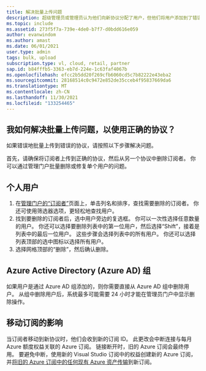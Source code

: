 ```yaml
---
title: 解决批量上传问题
description: 超级管理员或管理员认为他们向新协议分配了用户，但他们将用户添加到了错误的协议。
ms.topic: include
ms.assetid: 273f5f7a-739e-4de0-b7f7-d0bdd616e059
author: evanwindom
ms.author: amast
ms.date: 06/01/2021
user.type: admin
tags: bulk, upload
subscription.type: vl, cloud, retail, partner
sap.id: b84fffb5-3363-eb7d-224e-1c63faf4067b
ms.openlocfilehash: efcc2b5dd20f269cfb6060cd5c7b82222e43eba2
ms.sourcegitcommit: 28168514c0c9472e852de35cceb4f95837669da6
ms.translationtype: MT
ms.contentlocale: zh-CN
ms.lasthandoff: 11/30/2021
ms.locfileid: "133254465"
---
```

## <a name="how-do-i-fix-a-bulk-upload-to-use-the-correct-agreement"></a>我如何解决批量上传问题，以使用正确的协议？

如果错误地批量上传到错误的协议，请按照以下步骤解决问题。

首先，请确保将订阅者上传到正确的协议，然后从另一个协议中删除订阅者。 你可以通过管理门户批量删除或修复单个用户的问题。

## <a name="individual-users"></a>个人用户

1. 在[管理门户的“订阅者”](https://manage.visualstudio.com/subscribers)页面上，单击列名和排序，查找需要删除的订阅者。 你还可使用筛选器选项，更轻松地查找用户。
2. 找到要删除的订阅者后，选中用户旁边的复选框。 你可以一次性选择任意数量的用户。 你还可以选择要删除列表中的第一位用户，然后选择“Shift”，接着是列表中的最后一位用户。 这些步骤会选择列表中的所有用户。 你还可以选择列表顶部的选中图标以选择所有用户。 
3. 选择网格顶部的“删除”，然后确认删除。

## <a name="azure-active-directory-azure-ad-group"></a>Azure Active Directory (Azure AD) 组

如果用户是通过 Azure AD 组添加的，则你需要直接从 Azure AD 组中删除用户。 从组中删除用户后，系统最多可能需要 24 小时才能在管理员门户中显示删除操作。 

## <a name="impact-of-moving-subscriptions"></a>移动订阅的影响

当订阅者移动到新协议时，他们会收到新的订阅 ID。 此更改会中断连接与每月 Azure 额度权益关联的 Azure 订阅。 链接断开时，旧的 Azure 订阅会最终停用。 要避免中断，使用新的 Visual Studio 订阅中的权益创建新的 Azure 订阅，并[将旧的 Azure 订阅中的任何现有 Azure 资产传输](https://docs.microsoft.com/azure/azure-resource-manager/management/move-resource-group-and-subscription)到新订阅。